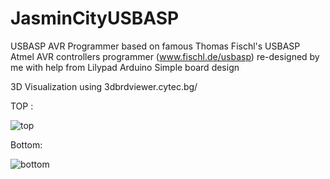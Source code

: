 # JasminCityUSBASP
USBASP AVR Programmer
based on famous Thomas Fischl's USBASP Atmel AVR controllers programmer (www.fischl.de/usbasp)
re-designed by me with help from Lilypad Arduino Simple board design

3D Visualization using 3dbrdviewer.cytec.bg/

TOP :

![top](https://cloud.githubusercontent.com/assets/1547578/24176507/01a08366-0ea5-11e7-8f76-5c44dcd6af0f.PNG)

Bottom:

![bottom](https://cloud.githubusercontent.com/assets/1547578/24176510/062887f8-0ea5-11e7-89e6-875c6ef5cdd9.PNG)

